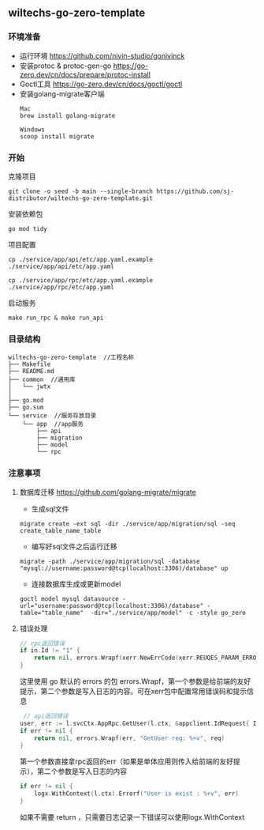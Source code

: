 ## wiltechs-go-zero-template

### 环境准备
* 运行环境 https://github.com/nivin-studio/gonivinck
* 安装protoc & protoc-gen-go https://go-zero.dev/cn/docs/prepare/protoc-install
* Goctl工具 https://go-zero.dev/cn/docs/goctl/goctl
* 安装golang-migrate客户端
    ```
    Mac
    brew install golang-migrate
    
    Windows
    scoop install migrate
    ```

### 开始
克隆项目
```
git clone -o seed -b main --single-branch https://github.com/sj-distributor/wiltechs-go-zero-template.git
```

安装依赖包
```
go mod tidy
```

项目配置
```
cp ./service/app/api/etc/app.yaml.example ./service/app/api/etc/app.yaml 
```
```
cp ./service/app/rpc/etc/app.yaml.example ./service/app/rpc/etc/app.yaml 
```

启动服务
```
make run_rpc & make run_api
```

### 目录结构
```
wiltechs-go-zero-template  //工程名称
├── Makefile
├── README.md
├── common  //通用库
│   └── jwtx
│       
├── go.mod
├── go.sum
└── service  //服务存放目录
    └── app  //app服务
        ├── api
        ├── migration
        ├── model
        └── rpc
```

### 注意事项
1. 数据库迁移 https://github.com/golang-migrate/migrate
   * 生成sql文件
    ```
    migrate create -ext sql -dir ./service/app/migration/sql -seq create_table_name_table
    ```
   * 编写好sql文件之后运行迁移
    ```
    migrate -path ./service/app/migration/sql -database "mysql://username:password@tcp(localhost:3306)/database" up
    ```
   * 连接数据库生成或更新model
    ```
    goctl model mysql datasource -url="username:password@tcp(localhost:3306)/database" -table="table_name"  -dir="./service/app/model" -c -style go_zero
    ```
2. 错误处理
   ```go
   // rpc返回错误
   if in.Id != "1" {
       return nil, errors.Wrapf(xerr.NewErrCode(xerr.REUQES_PARAM_ERROR), "GetUser req: %+v", in)
   }
   ```
   这里使用 go 默认的 errors 的包 errors.Wrapf，第一个参数是给前端的友好提示，第二个参数是写入日志的内容。可在xerr包中配置常用错误码和提示信息

   ```go
    // api返回错误
   user, err := l.svcCtx.AppRpc.GetUser(l.ctx, &appclient.IdRequest{ Id: req.Id })
   if err != nil {
       return nil, errors.Wrapf(err, "GetUser req: %+v", req)
   }
   ```
   第一个参数直接拿rpc返回的err（如果是单体应用则传入给前端的友好提示），第二个参数是写入日志的内容

   ```go
   if err != nil {
       logx.WithContext(l.ctx).Errorf("User is exist : %+v", err)
   }
   ```
   如果不需要 return ，只需要日志记录一下错误可以使用logx.WithContext